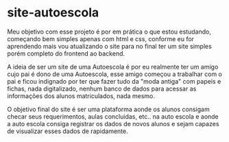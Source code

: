 # site-autoescola

  Meu objetivo com esse projeto é por em prática o que estou estudando, começando bem simples apenas com html e css, conforme eu for aprendendo mais vou atualizando o site para no final ter um site simples porém completo do frontend ao backend.
  
  A ideia de ser um site de uma Autoescola é por eu realmente ter um amigo cujo pai é dono de uma Autoescola, esse amigo começou a trabalhar com o pai e ficou indignado por ter que fazer tudo da "moda antiga" com papeis e fichas, nada digitalizado, nenhum banco de dados para acessar as informações dos alunos matriculados, nada mesmo.
  
  O objetivo final do site é ser uma plataforma aonde os alunos consigam checar seus requerimentos, aulas concluidas, etc.. na auto escola e aonde a auto escola consiga registrar os dados de novos alunos e sejam capazes de visualizar esses dados de rapidamente.
